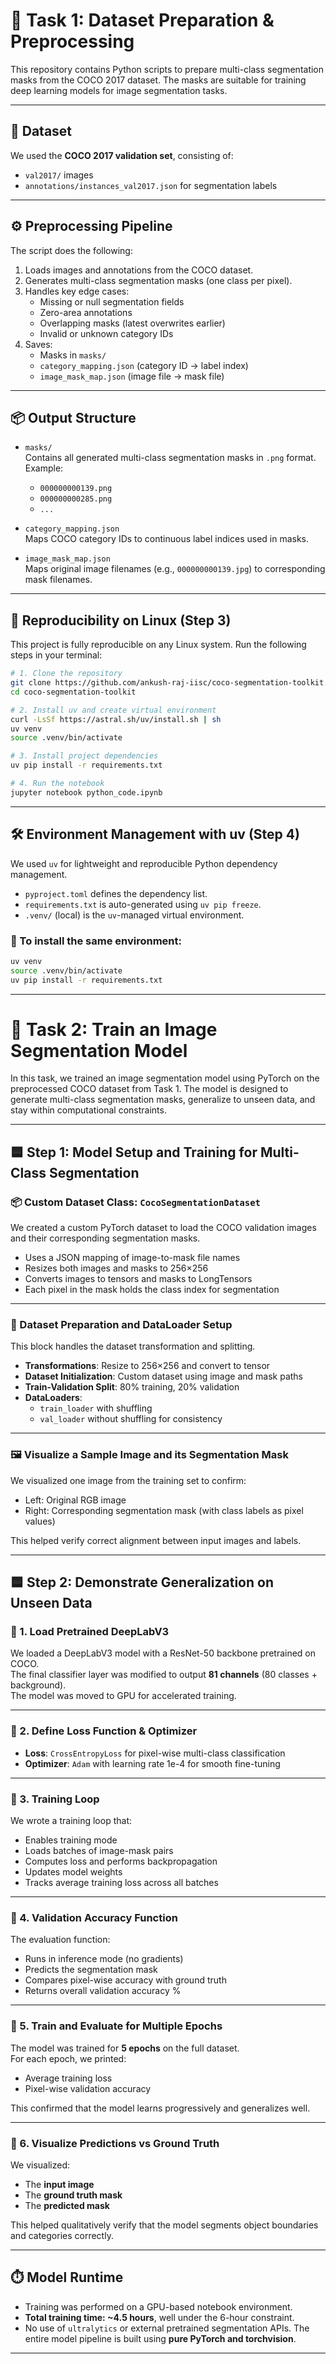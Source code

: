 # 🧠 Task 1: Dataset Preparation & Preprocessing

This repository contains Python scripts to prepare multi-class segmentation masks from the COCO 2017 dataset. The masks are suitable for training deep learning models for image segmentation tasks.

---

## 📁 Dataset

We used the **COCO 2017 validation set**, consisting of:
- `val2017/` images
- `annotations/instances_val2017.json` for segmentation labels

---

## ⚙️ Preprocessing Pipeline

The script does the following:
1. Loads images and annotations from the COCO dataset.
2. Generates multi-class segmentation masks (one class per pixel).
3. Handles key edge cases:
   - Missing or null segmentation fields
   - Zero-area annotations
   - Overlapping masks (latest overwrites earlier)
   - Invalid or unknown category IDs
4. Saves:
   - Masks in `masks/`
   - `category_mapping.json` (category ID → label index)
   - `image_mask_map.json` (image file → mask file)

---

## 📦 Output Structure

- `masks/`  
  Contains all generated multi-class segmentation masks in `.png` format.  
  Example:
  - `000000000139.png`
  - `000000000285.png`
  - `...`

- `category_mapping.json`  
  Maps COCO category IDs to continuous label indices used in masks.

- `image_mask_map.json`  
  Maps original image filenames (e.g., `000000000139.jpg`) to corresponding mask filenames.

---

## 🐧 Reproducibility on Linux (Step 3)

This project is fully reproducible on any Linux system. Run the following steps in your terminal:

   ```bash
   # 1. Clone the repository
   git clone https://github.com/ankush-raj-iisc/coco-segmentation-toolkit.git
   cd coco-segmentation-toolkit
   
   # 2. Install uv and create virtual environment
   curl -LsSf https://astral.sh/uv/install.sh | sh
   uv venv
   source .venv/bin/activate
   
   # 3. Install project dependencies
   uv pip install -r requirements.txt
   
   # 4. Run the notebook
   jupyter notebook python_code.ipynb
   ```


   

---
## 🛠 Environment Management with uv (Step 4)

We used `uv` for lightweight and reproducible Python dependency management.

- `pyproject.toml` defines the dependency list.
- `requirements.txt` is auto-generated using `uv pip freeze`.
- `.venv/` (local) is the `uv`-managed virtual environment.

### 🔁 To install the same environment:

```bash
uv venv
source .venv/bin/activate
uv pip install -r requirements.txt
```




---

# 🧠 Task 2: Train an Image Segmentation Model

In this task, we trained an image segmentation model using PyTorch on the preprocessed COCO dataset from Task 1. The model is designed to generate multi-class segmentation masks, generalize to unseen data, and stay within computational constraints.

---

## 🟦 Step 1: Model Setup and Training for Multi-Class Segmentation

### 📦 Custom Dataset Class: `CocoSegmentationDataset`

We created a custom PyTorch dataset to load the COCO validation images and their corresponding segmentation masks.

- Uses a JSON mapping of image-to-mask file names
- Resizes both images and masks to 256×256
- Converts images to tensors and masks to LongTensors
- Each pixel in the mask holds the class index for segmentation

---

### 🔄 Dataset Preparation and DataLoader Setup

This block handles the dataset transformation and splitting.

- **Transformations**: Resize to 256×256 and convert to tensor
- **Dataset Initialization**: Custom dataset using image and mask paths
- **Train-Validation Split**: 80% training, 20% validation
- **DataLoaders**:
  - `train_loader` with shuffling
  - `val_loader` without shuffling for consistency

---

### 🖼️ Visualize a Sample Image and its Segmentation Mask

We visualized one image from the training set to confirm:
- Left: Original RGB image
- Right: Corresponding segmentation mask (with class labels as pixel values)

This helped verify correct alignment between input images and labels.

---

## 🟦 Step 2: Demonstrate Generalization on Unseen Data

### 🔹 1. Load Pretrained DeepLabV3

We loaded a DeepLabV3 model with a ResNet-50 backbone pretrained on COCO.  
The final classifier layer was modified to output **81 channels** (80 classes + background).  
The model was moved to GPU for accelerated training.

---

### 🔹 2. Define Loss Function & Optimizer

- **Loss**: `CrossEntropyLoss` for pixel-wise multi-class classification
- **Optimizer**: `Adam` with learning rate 1e-4 for smooth fine-tuning

---

### 🔹 3. Training Loop

We wrote a training loop that:
- Enables training mode
- Loads batches of image-mask pairs
- Computes loss and performs backpropagation
- Updates model weights
- Tracks average training loss across all batches

---

### 🔹 4. Validation Accuracy Function

The evaluation function:
- Runs in inference mode (no gradients)
- Predicts the segmentation mask
- Compares pixel-wise accuracy with ground truth
- Returns overall validation accuracy %

---

### 🔹 5. Train and Evaluate for Multiple Epochs

The model was trained for **5 epochs** on the full dataset.  
For each epoch, we printed:
- Average training loss
- Pixel-wise validation accuracy

This confirmed that the model learns progressively and generalizes well.

---

### 🔹 6. Visualize Predictions vs Ground Truth

We visualized:
- The **input image**
- The **ground truth mask**
- The **predicted mask**

This helped qualitatively verify that the model segments object boundaries and categories correctly.

---

## ⏱️ Model Runtime

- Training was performed on a GPU-based notebook environment.
- **Total training time: ~4.5 hours**, well under the 6-hour constraint.
- No use of `ultralytics` or external pretrained segmentation APIs. The entire model pipeline is built using **pure PyTorch and torchvision**.

---





